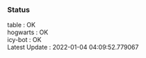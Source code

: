 ### Status


table : OK  
hogwarts : OK  
icy-bot : OK  
Latest Update : 2022-01-04 04:09:52.779067
